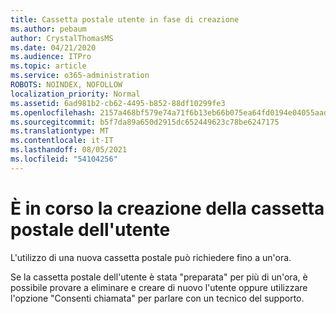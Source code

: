 ```yaml
---
title: Cassetta postale utente in fase di creazione
ms.author: pebaum
author: CrystalThomasMS
ms.date: 04/21/2020
ms.audience: ITPro
ms.topic: article
ms.service: o365-administration
ROBOTS: NOINDEX, NOFOLLOW
localization_priority: Normal
ms.assetid: 6ad981b2-cb62-4495-b852-88df10299fe3
ms.openlocfilehash: 2157a468bf579e74a71f6b13eb66b075ea64fd0194e04055aadbea365eb2525b
ms.sourcegitcommit: b5f7da89a650d2915dc652449623c78be6247175
ms.translationtype: MT
ms.contentlocale: it-IT
ms.lasthandoff: 08/05/2021
ms.locfileid: "54104256"
---
```

# <a name="your-users-mailbox-is-being-created"></a>È in corso la creazione della cassetta postale dell'utente

L'utilizzo di una nuova cassetta postale può richiedere fino a un'ora.
  
Se la cassetta postale dell'utente è stata "preparata" per più di un'ora, è possibile provare a eliminare e creare di nuovo l'utente oppure utilizzare l'opzione "Consenti chiamata" per parlare con un tecnico del supporto.
  

